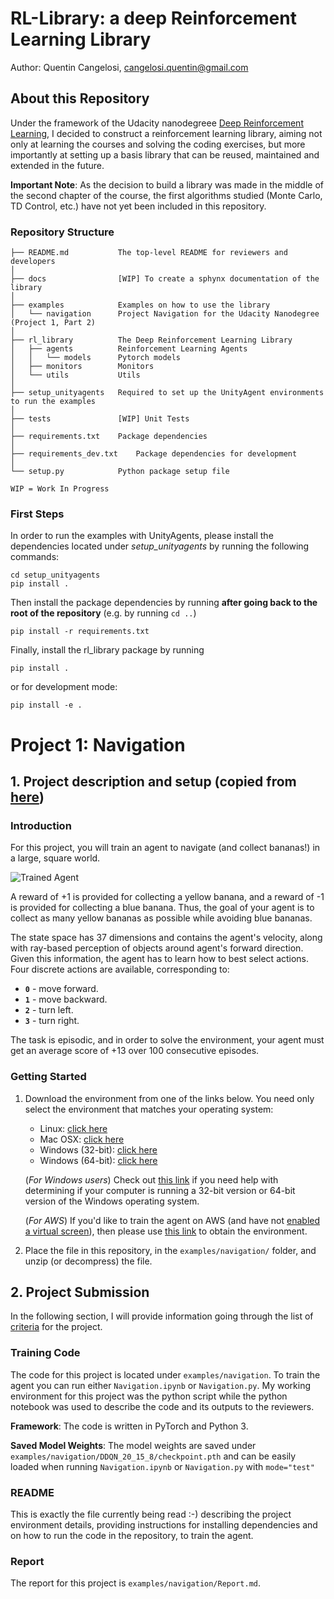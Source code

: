 # RL-Library: a deep Reinforcement Learning Library
Author: Quentin Cangelosi, <cangelosi.quentin@gmail.com>


## About this Repository

Under the framework of the Udacity nanodegreee [Deep Reinforcement Learning](https://www.udacity.com/course/deep-reinforcement-learning-nanodegree--nd893), I decided to construct a reinforcement learning library, aiming not only at learning the courses and solving the coding exercises, but more importantly at setting up a basis library that can be reused, maintained and extended in the future. 

**Important Note**: As the decision to build a library was made in the middle of the second chapter of the course, the first algorithms studied (Monte Carlo, TD Control, etc.) have not yet been included in this repository. 

### Repository Structure

    ├── README.md           The top-level README for reviewers and developers
    │
    ├── docs                [WIP] To create a sphynx documentation of the library
    │
    ├── examples            Examples on how to use the library 
    │   └── navigation      Project Navigation for the Udacity Nanodegree (Project 1, Part 2)
    │
    ├── rl_library          The Deep Reinforcement Learning Library
    │   ├── agents          Reinforcement Learning Agents
    │   │   └── models      Pytorch models
    │   ├── monitors        Monitors
    │   └── utils           Utils
    │
    ├── setup_unityagents   Required to set up the UnityAgent environments to run the examples
    │ 
    ├── tests               [WIP] Unit Tests
    │
    ├── requirements.txt    Package dependencies
    │
    ├── requirements_dev.txt    Package dependencies for development
    │
    └── setup.py            Python package setup file
    
    WIP = Work In Progress

### First Steps

In order to run the examples with UnityAgents, please install the dependencies located under *setup_unityagents* by running the following commands:

    cd setup_unityagents
    pip install .

Then install the package dependencies by running **after going back to the root of the repository** (e.g. by running `cd ..`)

    pip install -r requirements.txt

Finally, install the rl_library package by running

    pip install .
or for development mode:
    
    pip install -e .
    



[//]: # (Image References)

[image1]: https://user-images.githubusercontent.com/10624937/42135619-d90f2f28-7d12-11e8-8823-82b970a54d7e.gif "Trained Agent"

# Project 1: Navigation
## 1. Project description and setup (copied from [here](https://github.com/udacity/deep-reinforcement-learning/blob/master/p1_navigation/README.md))
### Introduction

For this project, you will train an agent to navigate (and collect bananas!) in a large, square world.  

![Trained Agent][image1]

A reward of +1 is provided for collecting a yellow banana, and a reward of -1 is provided for collecting a blue banana.  Thus, the goal of your agent is to collect as many yellow bananas as possible while avoiding blue bananas.  

The state space has 37 dimensions and contains the agent's velocity, along with ray-based perception of objects around agent's forward direction.  Given this information, the agent has to learn how to best select actions.  Four discrete actions are available, corresponding to:
- **`0`** - move forward.
- **`1`** - move backward.
- **`2`** - turn left.
- **`3`** - turn right.

The task is episodic, and in order to solve the environment, your agent must get an average score of +13 over 100 consecutive episodes.

### Getting Started

1. Download the environment from one of the links below.  You need only select the environment that matches your operating system:
    - Linux: [click here](https://s3-us-west-1.amazonaws.com/udacity-drlnd/P1/Banana/Banana_Linux.zip)
    - Mac OSX: [click here](https://s3-us-west-1.amazonaws.com/udacity-drlnd/P1/Banana/Banana.app.zip)
    - Windows (32-bit): [click here](https://s3-us-west-1.amazonaws.com/udacity-drlnd/P1/Banana/Banana_Windows_x86.zip)
    - Windows (64-bit): [click here](https://s3-us-west-1.amazonaws.com/udacity-drlnd/P1/Banana/Banana_Windows_x86_64.zip)
    
    (_For Windows users_) Check out [this link](https://support.microsoft.com/en-us/help/827218/how-to-determine-whether-a-computer-is-running-a-32-bit-version-or-64) if you need help with determining if your computer is running a 32-bit version or 64-bit version of the Windows operating system.

    (_For AWS_) If you'd like to train the agent on AWS (and have not [enabled a virtual screen](https://github.com/Unity-Technologies/ml-agents/blob/master/docs/Training-on-Amazon-Web-Service.md)), then please use [this link](https://s3-us-west-1.amazonaws.com/udacity-drlnd/P1/Banana/Banana_Linux_NoVis.zip) to obtain the environment.

2. Place the file in this repository, in the `examples/navigation/` folder, and unzip (or decompress) the file. 

## 2. Project Submission
In the following section, I will provide information going through the list of [criteria](https://review.udacity.com/#!/rubrics/1889/view) for the project.

### Training Code
The code for this project is located under `examples/navigation`.
To train the agent you can run either `Navigation.ipynb` or `Navigation.py`. My working environment for this project was the python script while the python notebook was used to describe the code and its outputs to the reviewers.


**Framework**: The code is written in PyTorch and Python 3.

**Saved Model Weights**: The model weights are saved under `examples/navigation/DDQN_20_15_8/checkpoint.pth` and can be easily loaded when running `Navigation.ipynb` or `Navigation.py` with `mode="test"`

### README
This is exactly the file currently being read :-) describing the project environment details, providing instructions for installing dependencies and on how to run the code in the repository, to train the agent.

### Report
The report for this project is `examples/navigation/Report.md`.

